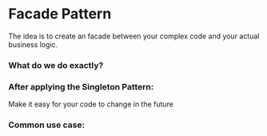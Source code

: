 # Facade Pattern
The idea is to create an facade between your complex code and your actual business logic.

### What do we do exactly?


### After applying the Singleton Pattern:
Make it easy for your code to change in the future

### Common use case:

